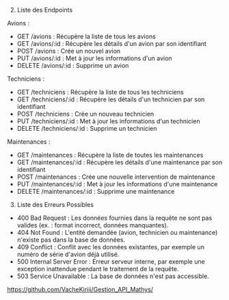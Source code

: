 2. Liste des Endpoints

Avions :

  - GET /avions : Récupère la liste de tous les avions
  - GET /avions/:id : Récupère les détails d'un avion par son identifiant
  - POST /avions : Crée un nouvel avion
  - PUT /avions/:id : Met à jour les informations d'un avion
  - DELETE /avions/:id : Supprime un avion

Techniciens :

  - GET /techniciens : Récupère la liste de tous les techniciens
  - GET /techniciens/:id : Récupère les détails d'un technicien par son identifiant
  - POST /techniciens : Crée un nouveau technicien
  - PUT /techniciens/:id : Met à jour les informations d'un technicien
  - DELETE /techniciens/:id : Supprime un technicien

Maintenances :

  - GET /maintenances : Récupère la liste de toutes les maintenances
  - GET /maintenances/:id : Récupère les détails d'une maintenance par son identifiant
  - POST /maintenances : Crée une nouvelle intervention de maintenance
  - PUT /maintenances/:id : Met à jour les informations d'une maintenance
  - DELETE /maintenances/:id : Supprime une maintenance

3. Liste des Erreurs Possibles

  - 400 Bad Request : Les données fournies dans la requête ne sont pas valides (ex. : format incorrect, données manquantes).
  - 404 Not Found : L'entité demandée (avion, technicien ou maintenance) n'existe pas dans la base de données.
  - 409 Conflict : Conflit avec les données existantes, par exemple un numéro de série d'avion déjà utilisé.
  - 500 Internal Server Error : Erreur serveur interne, par exemple une exception inattendue pendant le traitement de la requête.
  - 503 Service Unavailable : La base de données n'est pas accessible.

https://github.com/VacheKiriii/Gestion_API_Mathys/
